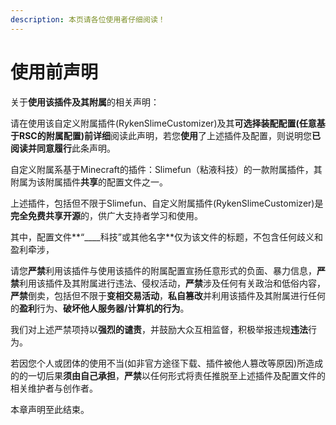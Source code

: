 ```yaml
---
description: 本页请各位使用者仔细阅读！
---
```


# 使用前声明

关于**使用该插件及其附属**的相关声明：

请在使用该自定义附属插件(RykenSlimeCustomizer)及其**可选择装配配置(任意基于RSC的附属配置)**前**详细**阅读此声明，若您**使用**了上述插件及配置，则说明您**已阅读并同意履行**此条声明。

自定义附属系基于Minecraft的插件：Slimefun（粘液科技）的一款附属插件，其附属为该附属插件**共享**的配置文件之一。

上述插件，包括但不限于Slimefun、自定义附属插件(RykenSlimeCustomizer)是**完全免费共享开源**的，供广大支持者学习和使用。

其中，配置文件**“\_\_\_\_科技”或其他名字**仅为该文件的标题，不包含任何歧义和盈利牵涉，

请您**严禁**利用该插件与使用该插件的附属配置宣扬任意形式的负面、暴力信息，**严禁**利用该插件及其附属进行违法、侵权活动，**严禁**涉及任何有关政治和低俗内容，**严禁**倒卖，包括但不限于**变相交易活动**，**私自篡改**并利用该插件及其附属进行任何的**盈利**行为、**破坏他人服务器/计算机的行为**。

我们对上述严禁项持以**强烈的谴责**，并鼓励大众互相监督，积极举报违规**违法**行为。

若因您个人或团体的使用不当(如非官方途径下载、插件被他人篡改等原因)所造成的的一切后果**须由自己承担**，**严禁**以任何形式将责任推脱至上述插件及配置文件的相关维护者与创作者。

本章声明至此结束。
